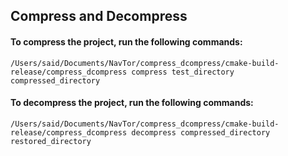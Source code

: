## Compress and Decompress

#### To compress the project, run the following commands:
    /Users/said/Documents/NavTor/compress_dcompress/cmake-build-release/compress_dcompress compress test_directory compressed_directory

#### To decompress the project, run the following commands:
    /Users/said/Documents/NavTor/compress_dcompress/cmake-build-release/compress_dcompress decompress compressed_directory restored_directory